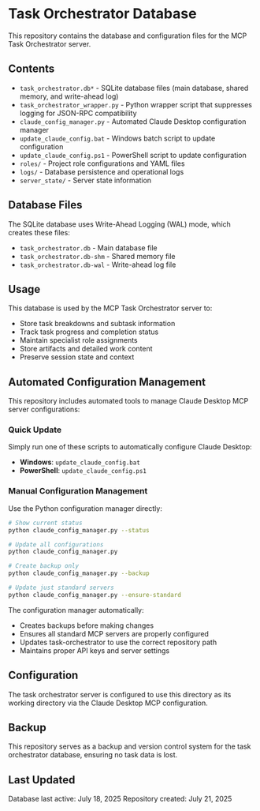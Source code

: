 # Task Orchestrator Database

This repository contains the database and configuration files for the MCP Task Orchestrator server.

## Contents

- `task_orchestrator.db*` - SQLite database files (main database, shared memory, and write-ahead log)
- `task_orchestrator_wrapper.py` - Python wrapper script that suppresses logging for JSON-RPC compatibility
- `claude_config_manager.py` - Automated Claude Desktop configuration manager
- `update_claude_config.bat` - Windows batch script to update configuration
- `update_claude_config.ps1` - PowerShell script to update configuration
- `roles/` - Project role configurations and YAML files
- `logs/` - Database persistence and operational logs
- `server_state/` - Server state information

## Database Files

The SQLite database uses Write-Ahead Logging (WAL) mode, which creates these files:
- `task_orchestrator.db` - Main database file
- `task_orchestrator.db-shm` - Shared memory file
- `task_orchestrator.db-wal` - Write-ahead log file

## Usage

This database is used by the MCP Task Orchestrator server to:
- Store task breakdowns and subtask information
- Track task progress and completion status
- Maintain specialist role assignments
- Store artifacts and detailed work content
- Preserve session state and context

## Automated Configuration Management

This repository includes automated tools to manage Claude Desktop MCP server configurations:

### Quick Update
Simply run one of these scripts to automatically configure Claude Desktop:
- **Windows**: `update_claude_config.bat`
- **PowerShell**: `update_claude_config.ps1`

### Manual Configuration Management
Use the Python configuration manager directly:
```bash
# Show current status
python claude_config_manager.py --status

# Update all configurations
python claude_config_manager.py

# Create backup only
python claude_config_manager.py --backup

# Update just standard servers
python claude_config_manager.py --ensure-standard
```

The configuration manager automatically:
- Creates backups before making changes
- Ensures all standard MCP servers are properly configured
- Updates task-orchestrator to use the correct repository path
- Maintains proper API keys and server settings

## Configuration

The task orchestrator server is configured to use this directory as its working directory via the Claude Desktop MCP configuration.

## Backup

This repository serves as a backup and version control system for the task orchestrator database, ensuring no task data is lost.

## Last Updated

Database last active: July 18, 2025
Repository created: July 21, 2025

